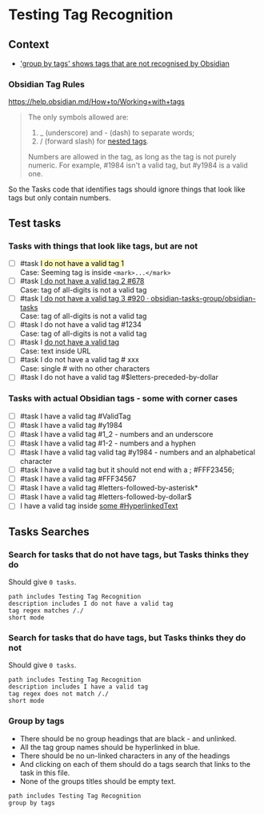 # Testing Tag Recognition

## Context

- ['group by tags' shows tags that are not recognised by Obsidian](https://github.com/obsidian-tasks-group/obsidian-tasks/issues/929)

### Obsidian Tag Rules

<https://help.obsidian.md/How+to/Working+with+tags>

> The only symbols allowed are:
>
> 1. _ (underscore) and - (dash) to separate words;
> 2. / (forward slash) for [nested tags](https://help.obsidian.md/Plugins/Tag+pane#Nested+tags).
>
> Numbers are allowed in the tag, as long as the tag is not purely numeric. For example, #1984 isn't a valid tag, but #y1984 is a valid one.

So the Tasks code that identifies tags should ignore things that look like tags but only contain numbers.

## Test tasks

### Tasks with things that look like tags, but are not

- [ ] #task <mark style="background: #FFF12345;">I do not have a valid tag 1</mark><br>Case: Seeming tag is inside `<mark>...</mark>`
- [ ] #task [I do not have a valid tag 2 #678](https://github.com/obsidian-tasks-group/obsidian-tasks/pull/678)<br>Case: tag of all-digits is not a valid tag
- [ ] #task [I do not have a valid tag 3 #920 · obsidian-tasks-group/obsidian-tasks](https://github.com/obsidian-tasks-group/obsidian-tasks/discussions/920)<br>Case: tag of all-digits is not a valid tag
- [ ] #task I do not have a valid tag #1234<br>Case: tag of all-digits is not a valid tag
- [ ] #task I [do not have a valid tag](https://cloud.feedly.com/#opml)<br>Case: text inside URL
- [ ] #task I do not have a valid tag # xxx<br>Case: single # with no other characters
- [ ] #task I do not have a valid tag #$letters-preceded-by-dollar

### Tasks with actual Obsidian tags - some with corner cases

- [ ] #task I have a valid tag #ValidTag
- [ ] #task I have a valid tag #y1984
- [ ] #task I have a valid tag #1_2 - numbers and an underscore
- [ ] #task I have a valid tag #1-2 - numbers and a hyphen
- [ ] #task I have a valid tag valid tag #y1984 - numbers and an alphabetical character
- [ ] #task I have a valid tag but it should not end with a ; #FFF23456;
- [ ] #task I have a valid tag #FFF34567
- [ ] #task I have a valid tag #letters-followed-by-asterisk*
- [ ] #task I have a valid tag #letters-followed-by-dollar$
- [ ] I have a valid tag inside [some #HyperlinkedText](https://help.obsidian.md/Plugins/Tag+pane#Nested+tags)

## Tasks Searches

### Search for tasks that do not have tags, but Tasks thinks they do

Should give `0 tasks`.

```tasks
path includes Testing Tag Recognition
description includes I do not have a valid tag
tag regex matches /./
short mode
```

### Search for tasks that do have tags, but Tasks thinks they do not

Should give `0 tasks`.

```tasks
path includes Testing Tag Recognition
description includes I have a valid tag
tag regex does not match /./
short mode
```

### Group by tags

- There should be no group headings that are black - and unlinked.
- All the tag group names should be hyperlinked in blue.
- There should be no un-linked characters in any of the headings
- And clicking on each of them should do a tags search that links to the task in this file.
- None of the groups titles should be empty text.

```tasks
path includes Testing Tag Recognition
group by tags
```
